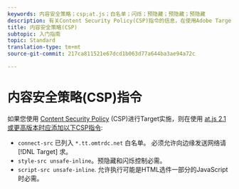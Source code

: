 ```yaml
---
keywords: 内容安全策略；csp;at.js；白名单；闪烁；预隐藏；预隐藏；预隐藏
description: 有关Content Security Policy(CSP)指令的信息，在使用Adobe Target at.js 2.1或更高版本时应添加这些指令。
title: 内容安全策略(CSP)
subtopic: 入门指南
topic: Standard
translation-type: tm+mt
source-git-commit: 217ca811521e67dcd1b063d77a644ba3ae94a72c

---
```



# 内容安全策略(CSP)指令

如果您使用 [Content Security Policy](https://en.wikipedia.org/wiki/Content_Security_Policy) (CSP)进行Target实施，则在使用 [at.js 2.1或更高版本时应添加以下CSP指令](/help/c-implementing-target/c-implementing-target-for-client-side-web/target-atjs-versions.md):

* `connect-src` 已列入 `*.tt.omtrdc.net` 白名单。 必须允许向边缘发送网络请 [!DNL Target] 求。
* `style-src unsafe-inline`。预隐藏和闪烁控制必需。
* `script-src unsafe-inline`.  允许执行可能是HTML选件一部分的JavaScript时必需。
